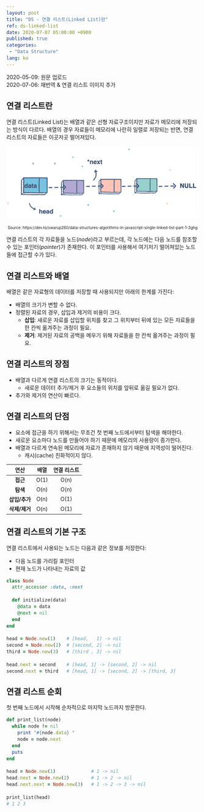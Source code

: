 ```yaml
---
layout: post
title: "DS - 연결 리스트(Linked List)란"
ref: ds-linked-list
date: 2020-07-07 05:00:00 +0900
published: true
categories:
 - "Data Structure"
lang: ko
---
```


<div class="updated">  
2020-05-09: 원문 업로드<br>
2020-07-06: 재번역 & 연결 리스트 이미지 추가 
</div>

## 연결 리스트란

연결 리스트(Linked List)는 배열과 같은 선형 자료구조이지만 자료가 메모리에 저장되는 방식이 다르다. 
배열의 경우 자료들이 메모리에 나란히 일렬로 저장되는 반면, 연결 리스트의 자료들은 이곳저곳 떨어져있다. 

![Linked List image](assets/images/data-structure/linked-list/linkedlist.png)
<div style="font-size: 10px; text-align: center;">Source: https://dev.to/swarup260/data-structures-algorithms-in-javascript-single-linked-list-part-1-3ghg</div>

연결 리스트의 각 자료들을 노드(_node_)라고 부르는데, 각 노드에는 다음 노드를 참조할 수 있는 포인터(_pointer_)가
존재한다. 이 포인터를 사용해서 여기저기 떨어져있는 노드들에 접근할 수가 있다.

<div class="divider"></div>

## 연결 리스트와 배열
배열은 같은 자료형의 데이터를 저장할 때 사용되지만 아래의 한계를 가진다:
- 배열의 크기가 변할 수 없다.
- 정렬된 자료의 경우, 삽입과 제거의 비용이 크다.
  + **삽입**: 새로운 자료를 삽입할 위치를 찾고 그 위치부터 뒤에 있는 모든 자료들을 한 칸씩 옮겨주는 과정이 필요. 
  + **제거**: 제거된 자료의 공백을 메우기 위해 자료들을 한 칸씩 옮겨주는 과정이 필요.

<div class="divider"></div>

## 연결 리스트의 장점
- 배열과 다르게 연결 리스트의 크기는 동적이다.
  + 새로운 데이터 추가/제거 후 요소들의 위치를 앞뒤로 옮길 필요가 없다.
- 추가와 제거의 연산이 빠르다.

## 연결 리스트의 단점
- 요소에 접근을 하기 위해서는 무조건 첫 번째 노드에서부터 탐색을 해야한다.
- 새로운 요소마다 노드를 만들어야 하기 때문에 메모리의 사용량이 증가한다.
- 배열과 다르게 연속된 메모리에 자료가 존재하지 않기 때문에 지역성이 떨어진다.
  +  캐시(cache) 친화적이지 않다.

| 연산 | 배열 | 연결 리스트 |
|:---:|:---:|:---:|
|**접근**| O(1) | O(n) |
|**탐색**| O(n) | O(n) |
|**삽입/추가**| O(n) | O(1) |
|**삭제/제거**| O(n) | O(1) |

<div class="divider"></div>

## 연결 리스트의 기본 구조
연결 리스트에서 사용되는 노드는 다음과 같은 정보를 저장한다:
- 다음 노드를 가리킬 포인터
- 현재 노드가 나타내는 자료의 값 

```rb
class Node
  attr_accessor :data, :next
  
  def initialize(data)
    @data = data
    @next = nil
  end
end

head = Node.new(1)    # [head,   1] -> nil
second = Node.new(2)  # [second, 2] -> nil
third = Node.new(3)   # [third , 3] -> nil

head.next = second    # [head, 1] -> [second, 2] -> nil
second.next = third   # [head, 1] -> [second, 2] -> [third, 3]
```

## 연결 리스트 순회
첫 번째 노드에서 시작해 순차적으로 마지막 노드까지 방문한다.
```rb
def print_list(node)
  while node != nil
    print "#{node.data} "
    node = node.next
  end
  puts
end

head = Node.new(1)             # 1 -> nil
head.next = Node.new(2)        # 1 -> 2 -> nil
head.next.next = Node.new(3)   # 1 -> 2 -> 3 -> nil

print_list(head)
# 1 2 3
```

